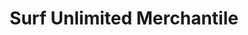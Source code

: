 ---
title: "Surf Unlimited Merchantile"
url: /ocean-isle-beach/surf-unlimited-merchantile/
shop: Kleidung
---